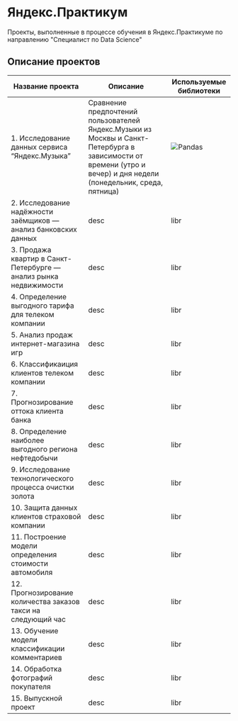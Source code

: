 # Яндекс.Практикум
Проекты, выполненные в процессе обучения в Яндекс.Практикуме по направлению "Специалист по Data Science"

## Описание проектов

| Название проекта | Описание | Используемые библиотеки|
|----------------- | ---------|------------------------|
|1. Исследование данных сервиса “Яндекс.Музыка” | Сравнение предпочтений пользователей Яндекс.Музыки из Москвы и Санкт-Петербурга в зависимости от времени (утро и вечер) и дня недели (понедельник, среда, пятница) | ![Pandas](https://img.shields.io/badge/pandas-%23150458.svg?style=for-the-badge&logo=pandas&logoColor=white)|
|2. Исследование надёжности заёмщиков — анализ банковских данных | desc | libr |
|3. Продажа квартир в Санкт-Петербурге — анализ рынка недвижимости | desc | libr |
|4. Определение выгодного тарифа для телеком компании | desc | libr | 
|5. Анализ продаж интернет-магазина игр | desc | libr |
|6. Классификаиция клиентов телеком компании | desc | libr|
|7. Прогнозирование оттока клиента банка | desc | libr |
|8. Определение наиболее выгодного региона нефтедобычи | desc | libr |
|9. Исследование технологического процесса очистки золота | desc | libr |
|10. Защита данных клиентов страховой компании | desc | libr |
|11. Построение модели определения стоимости автомобиля | desc | libr |
|12. Прогнозирование количества заказов такси на следующий час | desc | libr |
|13. Обучение модели классификации комментариев | desc | libr |
|14. Обработка фотографий покупателя | desc | libr |
|15. Выпускной проект | desc | libr |